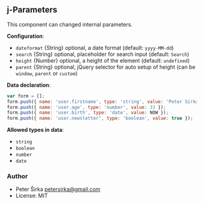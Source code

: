## j-Parameters

This component can changed internal parameters.

__Configuration__:

- `dateformat` {String} optional, a date format (default: `yyyy-MM-dd`)
- `search` {String} optional, placeholder for search input (default: `Search`)
- `height` {Number} optional, a height of the element (default: `undefined`)
- `parent` {String} optional, jQuery selector for auto setup of height (can be `window`, `parent` or `custom`)

__Data declaration__:

```javascript
var form = [];
form.push({ name: 'user.firstname', type: 'string', value: 'Peter Sirka' });
form.push({ name: 'user.age', type: 'number', value: 33 });
form.push({ name: 'user.birth', type: 'date', value: NOW });
form.push({ name: 'user.newsletter', type: 'boolean', value: true });
````

__Allowed types in data__:

- `string`
- `boolean`
- `number`
- `date`

### Author

- Peter Širka <petersirka@gmail.com>
- License: MIT
